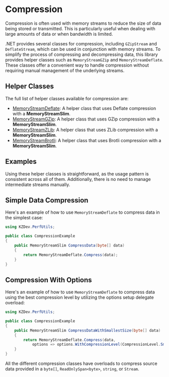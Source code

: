 # Compression

Compression is often used with memory streams to reduce the size of data being stored or transmitted. This is particularly useful when dealing with large amounts of data or when bandwidth is limited.

.NET provides several classes for compression, including `GZipStream` and `DeflateStream`, which can be used in conjunction with memory streams. To simplify the process of compressing and decompressing data, this library provides helper classes such as `MemoryStreamGZip` and `MemoryStreamDeflate`. These classes offer a convenient way to handle compression without requiring manual management of the underlying streams.

## Helper Classes

The full list of helper classes available for compression are:

- [MemoryStreamDeflate](xref:KZDev.PerfUtils.MemoryStreamDeflate): A helper class that uses Deflate compression with a **MemoryStreamSlim**.
- [MemoryStreamGZip](xref:KZDev.PerfUtils.MemoryStreamGZip): A helper class that uses GZip compression with a **MemoryStreamSlim**.
- [MemoryStreamZLib](xref:KZDev.PerfUtils.MemoryStreamZLib): A helper class that uses ZLib compression with a **MemoryStreamSlim**.
- [MemoryStreamBrotli](xref:KZDev.PerfUtils.MemoryStreamBrotli): A helper class that uses Brotli compression with a **MemoryStreamSlim**.


## Examples

Using these helper classes is straightforward, as the usage pattern is consistent across all of them. Additionally, there is no need to manage intermediate streams manually.

## Simple Data Compression

Here's an example of how to use `MemoryStreamDeflate` to compress data in the simplest case:

```csharp
using KZDev.PerfUtils;

public class CompressionExample
{
    public MemoryStreamSlim CompressData(byte[] data)
    {
        return MemoryStreamDeflate.Compress(data);
    }
}
```

## Compression With Options

Here's an example of how to use `MemoryStreamDeflate` to compress data using the best compression level by utilizing the options setup delegate overload:

```csharp
using KZDev.PerfUtils;

public class CompressionExample
{
    public MemoryStreamSlim CompressDataWithSmallestSize(byte[] data)
    {
        return MemoryStreamDeflate.Compress(data, 
            options => options.WithCompressionLevel(CompressionLevel.SmallestSize));
    }
}
```

All the different compression classes have overloads to compress source data provided in a `byte[]`, `ReadOnlySpan<byte>`, `string`, or `Stream`.